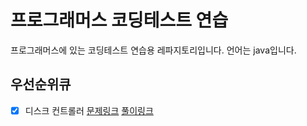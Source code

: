 # 프로그래머스 코딩테스트 연습
프로그래머스에 있는 코딩테스트 연습용 레파지토리입니다.
언어는 java입니다.

## 우선순위큐
* [x] 디스크 컨트롤러  [문제링크](https://programmers.co.kr/learn/courses/30/lessons/42627) [풀이링크](https://github.com/sinwoo1225/programming-test-practice/blob/master/src/priorityqueue/DiskController.java)
